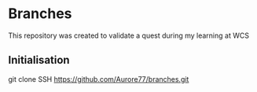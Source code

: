 # Branches

This repository was created to validate a quest during my learning at WCS


## Initialisation

git clone SSH https://github.com/Aurore77/branches.git
